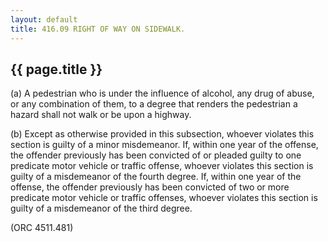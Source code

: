 ```yaml
---
layout: default 
title: 416.09 RIGHT OF WAY ON SIDEWALK.
---
```


{{ page.title }}
----------------

​(a) A pedestrian who is under the influence of alcohol, any drug of
abuse, or any combination of them, to a degree that renders the
pedestrian a hazard shall not walk or be upon a highway.

​(b) Except as otherwise provided in this subsection, whoever violates
this section is guilty of a minor misdemeanor. If, within one year of
the offense, the offender previously has been convicted of or pleaded
guilty to one predicate motor vehicle or traffic offense, whoever
violates this section is guilty of a misdemeanor of the fourth degree.
If, within one year of the offense, the offender previously has been
convicted of two or more predicate motor vehicle or traffic offenses,
whoever violates this section is guilty of a misdemeanor of the third
degree.

(ORC 4511.481)
